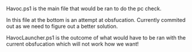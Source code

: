 Havoc.ps1 is the main file that would be ran to do the pc check.

In this file at the bottom is an attempt at obsfucation. Currently commited out as we need to figure out a better solution. 

HavocLauncher.ps1 is the outcome of what would have to be ran with the current obsfucation which will not work how we want!
